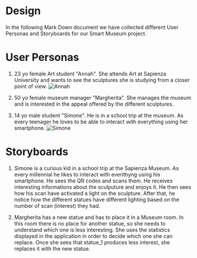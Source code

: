 # Design

In the following Mark Down document we have collected different User Personas and Storyboards for our Smart Museum project.

# User Personas

1. 23 yo female Art student "Annah".
She attends Art at Sapienza University and wants to see the sculptures she is studying from a closer point of view. 
![Annah](https://github.com/g185/SmartMuseum/blob/master/assets/Annah.jpg)

2. 50 yo female museum manager "Margherita".
She manages the museum and is interested in the appeal offered by the different sculptures.  

3. 14 yo male student "Simone".
He is in a school trip at the museum. As every teenager he loves to be able to interact with everything using her smartphone.
![Simone](https://github.com/g185/SmartMuseum/blob/master/assets/Simone.png)

# Storyboards 

1. Simone is a curious kid in a school trip at the Sapienza Museum. As every millennial he likes to interact with everithyng using his smartphone. He sees the QR codes and scans them. He receives interesting informations about the sculputure and enjoys it.
He then sees how his scan have activated a light on the sculpture. After that, he notice how the different statues have different lighting based on the number of scan (interest) they had.

2. Margherita has a new statue and has to place it in a Museum room. In this room there is no place for another statue, so she needs to understand which one is less interesting. She uses the statistics displayed in the application in order to decide which one she can replace. Once she sees that statue_1 produces less interest, she replaces it with the new statue.
